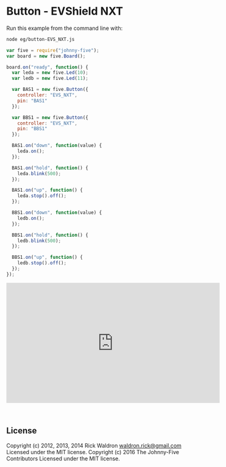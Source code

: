 <!--remove-start-->

# Button - EVShield NXT

<!--remove-end-->








Run this example from the command line with:
```bash
node eg/button-EVS_NXT.js
```


```javascript
var five = require("johnny-five");
var board = new five.Board();

board.on("ready", function() {
  var leda = new five.Led(10);
  var ledb = new five.Led(11);

  var BAS1 = new five.Button({
    controller: "EVS_NXT",
    pin: "BAS1"
  });

  var BBS1 = new five.Button({
    controller: "EVS_NXT",
    pin: "BBS1"
  });

  BAS1.on("down", function(value) {
    leda.on();
  });

  BAS1.on("hold", function() {
    leda.blink(500);
  });

  BAS1.on("up", function() {
    leda.stop().off();
  });

  BBS1.on("down", function(value) {
    ledb.on();
  });

  BBS1.on("hold", function() {
    ledb.blink(500);
  });

  BBS1.on("up", function() {
    ledb.stop().off();
  });
});

```





<iframe width="560" height="315" src="https://www.youtube.com/embed/ZwpqyrXFjnc" frameborder="0" allowfullscreen></iframe>



&nbsp;

<!--remove-start-->

## License
Copyright (c) 2012, 2013, 2014 Rick Waldron <waldron.rick@gmail.com>
Licensed under the MIT license.
Copyright (c) 2016 The Johnny-Five Contributors
Licensed under the MIT license.

<!--remove-end-->
